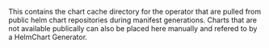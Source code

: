 This contains the chart cache directory for the operator that are pulled from public helm chart repositories during manifest generations.
Charts that are not available publically can also be placed here manually and refered to by a HelmChart Generator.